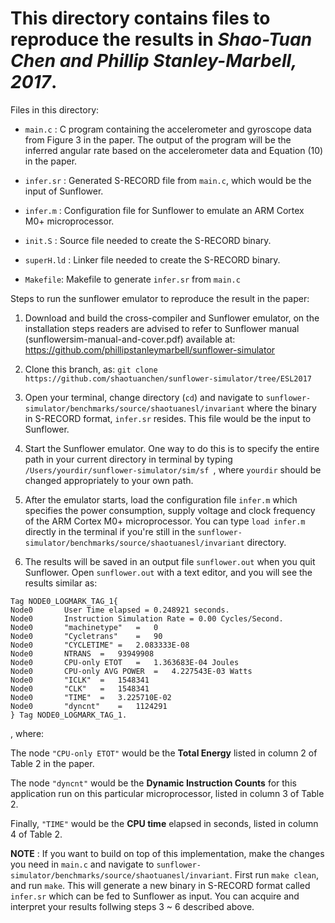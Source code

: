 # This directory contains files to reproduce the results in *Shao-Tuan Chen and Phillip Stanley-Marbell, 2017*.

Files in this directory:

* `main.c` : C program containing the accelerometer and gyroscope data from Figure 3 in the paper. The output of the program will be the inferred angular rate based on the accelerometer data and Equation (10) in the paper.

* `infer.sr` : Generated S-RECORD file from `main.c`, which would be the input of Sunflower.

* `infer.m` : Configuration file for Sunflower to emulate an ARM Cortex M0+ microprocessor. 

* `init.S` : Source file needed to create the S-RECORD binary.

* `superH.ld` : Linker file needed to create the S-RECORD binary.

* `Makefile`: Makefile to generate `infer.sr` from `main.c`


Steps to run the sunflower emulator to reproduce the result in the paper:

1. Download and build the cross-compiler and Sunflower emulator, on the installation steps readers are advised to refer to Sunflower manual (sunflowersim-manual-and-cover.pdf) available at: https://github.com/phillipstanleymarbell/sunflower-simulator 

1. Clone this branch, as: `git clone https://github.com/shaotuanchen/sunflower-simulator/tree/ESL2017`
 
1. Open your terminal, change directory (`cd`) and navigate to `sunflower-simulator/benchmarks/source/shaotuanesl/invariant` where the binary in S-RECORD format, `infer.sr` resides. This file would be the input to Sunflower. 

1. Start the Sunflower emulator. One way to do this is to specify the entire path in your current directory in terminal by typing `/Users/yourdir/sunflower-simulator/sim/sf `, where `yourdir` should be changed appropriately to your own path.

1. After the emulator starts, load the configuration file `infer.m` which specifies the power consumption, supply voltage and clock frequency of the ARM Cortex M0+ microprocessor. You can type `load infer.m` directly in the terminal if you're still in the `sunflower-simulator/benchmarks/source/shaotuanesl/invariant` directory.

1. The results will be saved in an output file `sunflower.out` when you quit Sunflower. Open `sunflower.out` with a text editor, and you will see the results similar as:

```
Tag NODE0_LOGMARK_TAG_1{
Node0		User Time elapsed = 0.248921 seconds.
Node0		Instruction Simulation Rate = 0.00 Cycles/Second.
Node0		"machinetype"	=	0
Node0		"Cycletrans"	=	90
Node0		"CYCLETIME"	=	2.083333E-08
Node0		NTRANS	=	93949908
Node0		CPU-only ETOT	=	1.363683E-04 Joules
Node0		CPU-only AVG POWER	=	4.227543E-03 Watts
Node0		"ICLK"	=	1548341
Node0		"CLK"	=	1548341
Node0		"TIME"	=	3.225710E-02
Node0		"dyncnt"	=	1124291
} Tag NODE0_LOGMARK_TAG_1.
```
, where: 

The node `"CPU-only ETOT"` would be the **Total Energy** listed in column 2 of Table 2 in the paper. 

The node `"dyncnt"` would be the **Dynamic Instruction Counts** for this application run on this particular microprocessor, listed in column 3 of Table 2.

Finally, `"TIME"` would be the **CPU time** elapsed in seconds, listed in column 4 of Table 2.


**NOTE** : If you want to build on top of this implementation, make the changes you need in `main.c` and navigate to `sunflower-simulator/benchmarks/source/shaotuanesl/invariant`. First run `make clean`, and run `make`. This will generate a new binary in S-RECORD format called `infer.sr` which can be fed to Sunflower as input. You can acquire and interpret your results follwing steps 3 ~ 6 described above.
